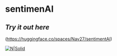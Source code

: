 # sentimenAI
## _Try it out here_ 
(https://huggingface.co/spaces/Nav27/sentimentAI)

[![N|Solid](https://huggingface.co/front/assets/huggingface_logo-noborder.svg)](https://huggingface.co/spaces/Nav27/sentimentAI)

